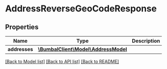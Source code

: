 # AddressReverseGeoCodeResponse

## Properties
Name | Type | Description | Notes
------------ | ------------- | ------------- | -------------
**addresses** | [**\BumbalClient\Model\AddressModel**](AddressModel.md) |  | [optional] 

[[Back to Model list]](../README.md#documentation-for-models) [[Back to API list]](../README.md#documentation-for-api-endpoints) [[Back to README]](../README.md)


